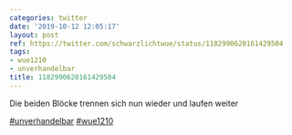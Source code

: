 ```yaml
---
categories: twitter
date: '2019-10-12 12:05:17'
layout: post
ref: https://twitter.com/schwarzlichtwue/status/1182990620161429504
tags:
- wue1210
- unverhandelbar
title: 1182990620161429504
---
```

Die beiden Blöcke trennen sich nun wieder und laufen weiter

[#unverhandelbar](/t/unverhandelbar) [#wue1210](/t/wue1210)
